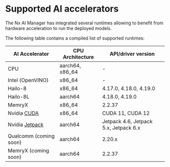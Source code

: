 # Supported AI accelerators

The Nx AI Manager has integrated several runtimes allowing to benefit from hardware acceleration to run the deployed models.

The following table contains a compiled list of supported runtimes:

| AI Accelerator                                                          | CPU Architecture | API/driver version                    |
| ----------------------------------------------------------------------- | ---------------- | ------------------------------------- |
| CPU                                                                     | aarch64, x86\_64 | -                                     |
| Intel (OpenVINO)                                                        | x86\_64          | -                                     |
| Hailo-8                                                                 | x86\_64          | 4.17.0, 4.18.0, 4.19.0                |
| Hailo-8L                                                                | aarch64          | 4.18.0, 4.19.0                        |
| MemryX                                                                  | x86\_64          | 2.2.37                                |
| Nvidia [CUDA](https://developer.nvidia.com/cuda-toolkit-archive)        | x86\_64          | CUDA 11, CUDA 12                      |
| Nvidia [Jetpack](https://developer.nvidia.com/embedded/jetpack-archive) | aarch64          | Jetpack 4.6, Jetpack 5.x, Jetpack 6.x |
| Qualcomm (coming soon)                                                  | aarch64          | 2.20.x                                |
| MemryX (coming soon)                                                    | aarch64          | 2.2.37                                |

